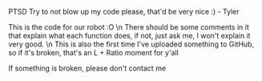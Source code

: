 PTSD
Try to not blow up my code please, that'd be very nice :) - Tyler

This is the code for our robot :O \n
There should be some comments in it that explain what each function does, if not, just ask me, I won't explain it very good. \n
This is also the first time I've uploaded something to GitHub, so if it's broken, that's an L + Ratio moment for y'all

If something is broken, please don't contact me
